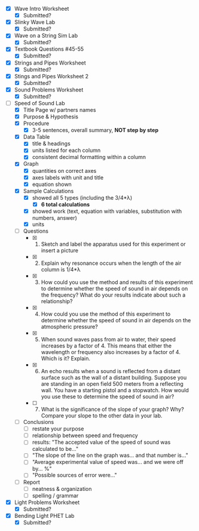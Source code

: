 - [x] Wave Intro Worksheet
	- [x] Submitted?
- [x] Slinky Wave Lab
	- [x] Submitted?
- [x] Wave on a String Sim Lab
	- [x] Submitted?
- [x] Textbook Questions #45-55
	- [x] Submitted?
- [x] Strings and Pipes Worksheet
	- [x] Submitted?
- [x] Stings and Pipes Worksheet 2
	- [x] Submitted?
- [x] Sound Problems Worksheet
	- [x] Submitted?
- [ ] Speed of Sound Lab
	- [x] Title Page w/ partners names
	- [x] Purpose & Hypothesis
	- [x] Procedure
		- [x] 3-5 sentences, overall summary, **NOT step by step**
	- [x] Data Table
		- [x] title & headings
		- [x] units listed for each column
		- [x] consistent decimal formatting within a column
	- [x] Graph
		- [x] quantities on correct axes
		- [x] axes labels with unit and title
		- [x] equation shown
	- [x] Sample Calculations
		- [x] showed all 5 types (including the 3/4*λ)
			- [x] **6 total calculations**
		- [x] showed work (text, equation with variables, substitution with numbers, answer)
		- [x] units
	- [ ] Questions
		- [x] 1. Sketch and label the apparatus used for this experiment or insert a picture
		- [x] 2. Explain why resonance occurs when the length of the air column is 1/4*λ
		- [x] 3. How could you use the method and results of this experiment to determine whether the speed of sound in air depends on the frequency? What do your results indicate about such a relationship?
		- [x] 4. How could you use the method of this experiment to determine whether the speed of sound in air depends on the atmospheric pressure?
		- [x] 5. When sound waves pass from air to water, their speed increases by a factor of 4. This means that either the wavelength or frequency also increases by a factor of 4. Which is it? Explain.
		- [x] 6. An echo results when a sound is reflected from a distant surface such as the wall of a distant building. Suppose you are standing in an open field 500 meters from a reflecting wall. You have a starting pistol and a stopwatch. How would you use these to determine the speed of sound in air?
		- [ ] 7. What is the significance of the slope of your graph? Why? Compare your slope to the other data in your lab.
	- [ ] Conclusions
		- [ ] restate your purpose
		- [ ] relationship between speed and frequency
		- [ ] results: "The accepted value of the speed of sound was calculated to be..."
		- [ ] "The slope of the line on the graph was... and that number is..."
		- [ ] "Average experimental value of speed was... and we were off by... %"
		- [ ] "Possible sources of error were..."
	- [ ] Report
		- [ ] neatness & organization
		- [ ] spelling / grammar
- [x] Light Problems Worksheet
	- [x] Submitted?
- [x] Bending Light PHET Lab
	- [x] Submitted?